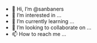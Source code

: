 - 👋 Hi, I’m @sanbaners
- 👀 I’m interested in ...
- 🌱 I’m currently learning ...
- 💞️ I’m looking to collaborate on ...
- 📫 How to reach me ...

<!---
sanbaners/sanbaners is a ✨ special ✨ repository because its `README.md` (this file) appears on your GitHub profile.
You can click the Preview link to take a look at your changes.
--->

